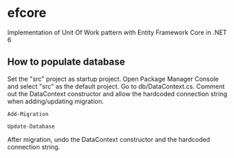 # efcore
Implementation of Unit Of Work pattern with Entity Framework Core in .NET 6

## How to populate database
Set the "src" project as startup project. Open Package Manager Console and select "src" as the default project. Go to db/DataContext.cs. Comment out the 
DataContext constructor and allow the hardcoded connection string when adding/updating migration.

``` Add-Migration ```

``` Update-Database ```

After migration, undo the DataContext constructor and the hardcoded connection string.
